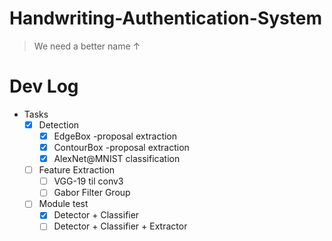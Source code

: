 # Handwriting-Authentication-System
> We need a better name ↑

#   Dev Log

* Tasks
    * [x] Detection
        * [x]   EdgeBox -proposal extraction
        * [x]   ContourBox -proposal extraction
        * [x]   AlexNet@MNIST classification
    * [ ] Feature Extraction
        * [ ]   VGG-19 til conv3
        * [ ]   Gabor Filter Group
    * [ ] Module test
        * [x]   Detector + Classifier
        * [ ]   Detector + Classifier + Extractor
